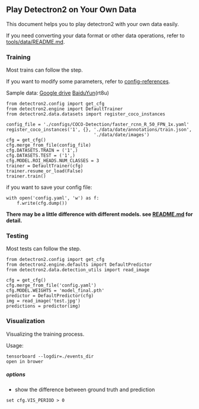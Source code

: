## Play Detectron2 on Your Own Data

This document helps you to play detectron2 with your own data easily.

If you need converting your data format or other data operations, refer to [tools/data/README.md](./tools/data/README.md).

### Training

Most trains can follow the step. 

If you want to modify some parameters, refer to [config-references](https://detectron2.readthedocs.io/modules/config.html#config-references).

Sample data: [Google drive](https://drive.google.com/file/d/1oapspxvzrvNuncBID8m-sfBPqSIpg_ND/view?usp=sharing) [BaiduYun](https://pan.baidu.com/s/1UUvd3beGlm9pmOCky0oxOQ)(rt8u)

```
from detectron2.config import get_cfg
from detectron2.engine import DefaultTrainer
from detectron2.data.datasets import register_coco_instances

config_file = './configs/COCO-Detection/faster_rcnn_R_50_FPN_1x.yaml'
register_coco_instances('1', {}, './data/date/annotations/train.json',
                                 './data/date/images')
cfg = get_cfg()
cfg.merge_from_file(config_file)
cfg.DATASETS.TRAIN = ('1',)
cfg.DATASETS.TEST = ('1',)
cfg.MODEL.ROI_HEADS.NUM_CLASSES = 3
trainer = DefaultTrainer(cfg)
trainer.resume_or_load(False)
trainer.train()
```

if you want to save your config file:

```
with open('config.yaml', 'w') as f:
    f.write(cfg.dump())
```

**There may be a little difference with different models. see [README.md](./detectron2/modeling/meta_arch/README.md) for detail.**

### Testing

Most tests can follow the step.

```
from detectron2.config import get_cfg
from detectron2.engine.defaults import DefaultPredictor
from detectron2.data.detection_utils import read_image

cfg = get_cfg()
cfg.merge_from_file('config.yaml')
cfg.MODEL.WEIGHTS = 'model_final.pth'
predictor = DefaultPredictor(cfg)
img = read_image('test.jpg')
predictions = predictor(img)
```

### Visualization

Visualizing the training process.

Usage: 

```
tensorboard --logdir=./events_dir
open in brower 
```

##### options

- show the difference between ground truth and prediction

```
set cfg.VIS_PERIOD > 0
```

